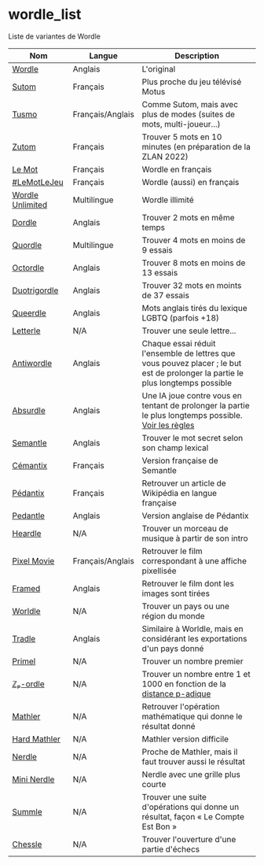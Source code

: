# wordle_list

Liste de variantes de Wordle

Nom | Langue | Description
--- | ------ | -----------
[Wordle](https://www.nytimes.com/games/wordle/index.html) | Anglais | L'original
[Sutom](https://sutom.nocle.fr) | Français | Plus proche du jeu télévisé Motus
[Tusmo](https://www.tusmo.xyz/) | Français/Anglais | Comme Sutom, mais avec plus de modes (suites de mots, multi-joueur...)
[Zutom](https://zutom.z-lan.fr/) | Français | Trouver 5 mots en 10 minutes (en préparation de la ZLAN 2022)
[Le Mot](https://wordle.louan.me/) | Français | Wordle en français
[\#LeMotLeJeu](https://www.solitaire-play.com/lemot/) | Français | Wordle (aussi) en français
[Wordle Unlimited](https://mywordle.org/wordle-french/) | Multilingue | Wordle illimité
[Dordle](https://zaratustra.itch.io/dordle) | Anglais | Trouver 2 mots en même temps
[Quordle](https://www.quordle.com/) | Multilingue | Trouver 4 mots en moins de 9 essais
[Octordle](https://octordle.com/) | Anglais | Trouver 8 mots en moins de 13 essais
[Duotrigordle](https://duotrigordle.com/) | Anglais | Trouver 32 mots en moints de 37 essais
[Queerdle](https://queerdle.com/) | Anglais |Mots anglais tirés du lexique LGBTQ (parfois +18)
[Letterle](https://edjefferson.com/letterle/) | N/A | Trouver une seule lettre...
[Antiwordle](https://www.antiwordle.com/) | Anglais | Chaque essai réduit l'ensemble de lettres que vous pouvez placer&nbsp;; le but est de prolonger la partie le plus longtemps possible
[Absurdle](https://qntm.org/files/wordle/) | Anglais | Une IA joue contre vous en tentant de prolonger la partie le plus longtemps possible. [Voir les règles](https://qntm.org/wordle)
[Semantle](https://semantle.com/) | Anglais | Trouver le mot secret selon son champ lexical
[Cémantix](https://cemantix.herokuapp.com/) | Français | Version française de Semantle
[Pédantix](https://cemantix.herokuapp.com/pedantix) | Français | Retrouver un article de Wikipédia en langue française
[Pedantle](https://cemantle.herokuapp.com/pedantle) | Anglais | Version anglaise de Pédantix
[Heardle](https://www.spotify.com/heardle) | N/A | Trouver un morceau de musique à partir de son intro
[Pixel Movie](https://pixelmovie.github.io/) | Français/Anglais | Retrouver le film correspondant à une affiche pixellisée
[Framed](https://framed.wtf/) | Anglais | Retrouver le film dont les images sont tirées
[Worldle](https://worldle.teuteuf.fr/) | N/A | Trouver un pays ou une région du monde
[Tradle](https://oec.world/en/tradle) | Anglais | Similaire à Worldle, mais en considérant les exportations d'un pays donné
[Primel](https://converged.yt/primel/) | N/A | Trouver un nombre premier
[ℤₚ-ordle](https://mabotkin.github.io/zpordle/) | N/A | Trouver un nombre entre 1 et 1000 en fonction de la [distance p-adique](https://fr.wikipedia.org/wiki/Th%C3%A9or%C3%A8me_d%27Ostrowski#Valeur_absolue_p-adique)
[Mathler](https://www.mathler.com/) | N/A | Retrouver l'opération mathématique qui donne le résultat donné
[Hard Mathler](https://hard.mathler.com/) | N/A | Mathler version difficile
[Nerdle](https://nerdlegame.com/) | N/A | Proche de Mathler, mais il faut trouver aussi le résultat
[Mini Nerdle](https://mini.nerdlegame.com/) | N/A | Nerdle avec une grille plus courte
[Summle](https://summle.net/) | N/A | Trouver une suite d'opérations qui donne un résultat, façon «&nbsp;Le Compte Est Bon&nbsp;»
[Chessle](https://jackli.gg/chessle/) | N/A | Trouver l'ouverture d'une partie d'échecs
